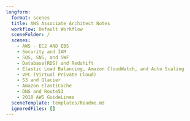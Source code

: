 ```yaml
---
longform:
  format: scenes
  title: AWS Associate Architect Notes
  workflow: Default Workflow
  sceneFolder: /
  scenes:
    - AWS - EC2 AND EBS
    - Security and IAM
    - SQS, SNS, and SWF
    - Database(RDS) and Redshift
    - Elastic Load Balancing, Amazon CloudWatch, and Auto Scaling
    - VPC (Virtual Private Cloud)
    - S3 and Glacier
    - Amazon ElastiCache
    - DNS and Route53
    - 2018 AWS GuideLines
  sceneTemplate: templates/Readme.md
  ignoredFiles: []
---
```

